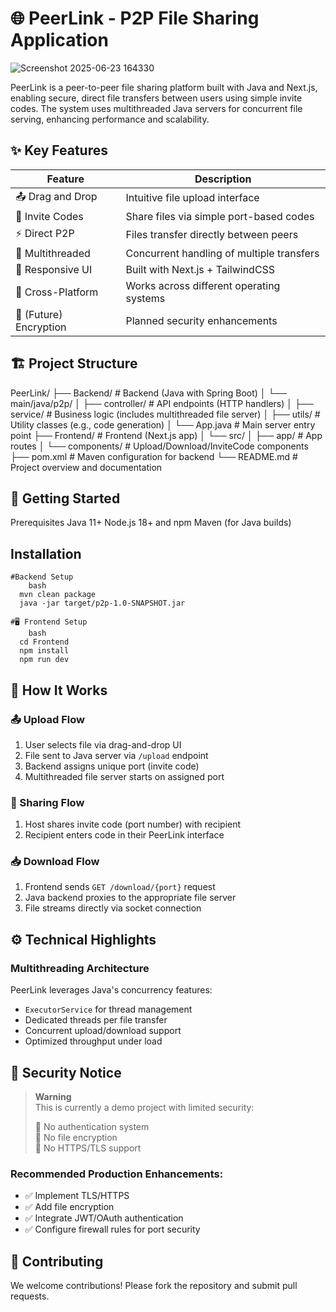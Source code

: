 
# 🌐 PeerLink - P2P File Sharing Application

![Screenshot 2025-06-23 164330](https://github.com/user-attachments/assets/200e3464-8d6c-407e-9602-d4f5ad10b734)



PeerLink is a peer-to-peer file sharing platform built with Java and Next.js, enabling secure, direct file transfers between users using simple invite codes. The system uses multithreaded Java servers for concurrent file serving, enhancing performance and scalability.

## ✨ Key Features

| Feature | Description |
|---------|-------------|
| 📤 Drag and Drop | Intuitive file upload interface |
| 🔗 Invite Codes | Share files via simple port-based codes |
| ⚡ Direct P2P | Files transfer directly between peers |
| 🧵 Multithreaded | Concurrent handling of multiple transfers |
| 🌈 Responsive UI | Built with Next.js + TailwindCSS |
| 🔄 Cross-Platform | Works across different operating systems |
| 🔐 (Future) Encryption | Planned security enhancements |

## 🏗️ Project Structure


PeerLink/
├── Backend/ # Backend (Java with Spring Boot)
│ └── main/java/p2p/
│ ├── controller/ # API endpoints (HTTP handlers)
│ ├── service/ # Business logic (includes multithreaded file server)
│ ├── utils/ # Utility classes (e.g., code generation)
│ └── App.java # Main server entry point
├── Frontend/ # Frontend (Next.js app)
│ └── src/
│ ├── app/ # App routes
│ └── components/ # Upload/Download/InviteCode components
├── pom.xml # Maven configuration for backend
└── README.md # Project overview and documentation

## 🚀 Getting Started
Prerequisites
Java 11+
Node.js 18+ and npm
Maven (for Java builds)

## Installation
    #Backend Setup
        bash
      mvn clean package
      java -jar target/p2p-1.0-SNAPSHOT.jar
  
    #🖥️ Frontend Setup
        bash
      cd Frontend
      npm install
      npm run dev
   

## 🔄 How It Works

### 📤 Upload Flow
1. User selects file via drag-and-drop UI  
2. File sent to Java server via `/upload` endpoint  
3. Backend assigns unique port (invite code)  
4. Multithreaded file server starts on assigned port  

### 🔗 Sharing Flow
1. Host shares invite code (port number) with recipient  
2. Recipient enters code in their PeerLink interface  

### 📥 Download Flow
1. Frontend sends `GET /download/{port}` request  
2. Java backend proxies to the appropriate file server  
3. File streams directly via socket connection  

## ⚙️ Technical Highlights

### Multithreading Architecture
PeerLink leverages Java's concurrency features:  
- `ExecutorService` for thread management  
- Dedicated threads per file transfer  
- Concurrent upload/download support  
- Optimized throughput under load  

## 🔐 Security Notice

> **Warning**  
> This is currently a demo project with limited security:  
> 
> 🚫 No authentication system  
> 🚫 No file encryption  
> 🚫 No HTTPS/TLS support  

### Recommended Production Enhancements:
- ✅ Implement TLS/HTTPS  
- ✅ Add file encryption  
- ✅ Integrate JWT/OAuth authentication  
- ✅ Configure firewall rules for port security  

## 🤝 Contributing
We welcome contributions! Please fork the repository and submit pull requests.
